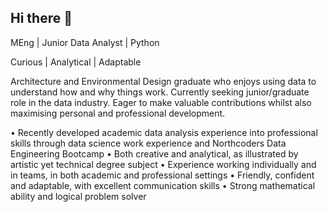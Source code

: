 ## Hi there 👋
MEng | Junior Data Analyst | Python

Curious | Analytical | Adaptable

Architecture and Environmental Design graduate who enjoys using data to understand how and why things work. Currently seeking junior/graduate role in the data industry. Eager to make valuable contributions whilst also maximising personal and professional development.

• Recently developed academic data analysis experience into professional skills through data science work experience and Northcoders Data Engineering Bootcamp 
• Both creative and analytical, as illustrated by artistic yet technical degree subject
• Experience working individually and in teams, in both academic and professional settings
• Friendly, confident and adaptable, with excellent communication skills
• Strong mathematical ability and logical problem solver


<!--
• 13 week full time bootcamp

• Developed strong fundamental understanding of python programming including TDD and functional and object-oriented programming paradigms

• Gained experience in storing, analysing and manipulating data, and modelling for data analytics and business intelligence

• Used knowledge of back-end development and cloud engineering to build servers and APIs and deploy data applications in the cloud

• Applied key DevOps skills and methodologies to work effectively in team of 6 to develop a realistic data application over 3 weeks

• See Projects section for ETL Group Project (AWS, Terraform, Python, PSQL, Pandas)

AWS | Terraform | Python | PSQL | Pandas

• Designed and implemented automated ETL pipeline that reliably extracts and stores raw tables from operational database, transforms them into well-structured dimension and fact tables, and loads them into OLAP data warehouse

• Built complex architecture using >50 terraform-deployed AWS resources to set up, execute, log and monitor application

• Implemented infrastructure-as-code and CI/CD techniques, using Makefile and yml files with GitHub Actions to test for PEP8 compliance and python code quality, validity and security before deployment

• Managed secure credential storage through GitHub Secrets and sensitive Terraform variables

• Followed Agile methodology and used Git for version control, to ensure collaborative workflow

• Utilised project management skills and natural leadership ability to facilitate efficient and effective teamwork, and successfully produce viable product by deadline
**mesuhe/mesuhe** is a ✨ _special_ ✨ repository because its `README.md` (this file) appears on your GitHub profile.

Here are some ideas to get you started:

- 🔭 I’m currently working on ...
- 🌱 I’m currently learning ...
- 👯 I’m looking to collaborate on ...
- 🤔 I’m looking for help with ...
- 💬 Ask me about ...
- 📫 How to reach me: ...
- 😄 Pronouns: ...
- ⚡ Fun fact: ...
-->
